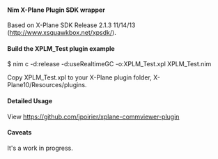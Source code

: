 #### Nim X-Plane Plugin SDK wrapper

Based on X-Plane SDK Release 2.1.3 11/14/13 (http://www.xsquawkbox.net/xpsdk/).


#### Build the XPLM_Test plugin example
$ nim c -d:release -d:useRealtimeGC -o:XPLM_Test.xpl XPLM_Test.nim

Copy XPLM_Test.xpl to your X-Plane plugin folder, X-Plane10/Resources/plugins.


#### Detailed Usage
View https://github.com/jpoirier/xplane-commviewer-plugin


#### Caveats
It's a work in progress.
